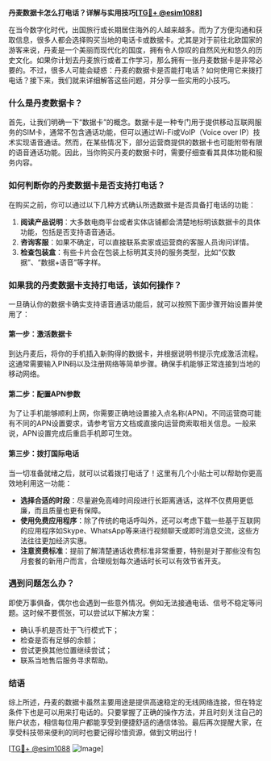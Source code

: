 **丹麦数据卡怎么打电话？详解与实用技巧[[TG💪+ @esim1088](https://t.me/s/esim1088)]**

在当今数字化时代，出国旅行或长期居住海外的人越来越多。而为了方便沟通和获取信息，很多人都会选择购买当地的电话卡或数据卡。尤其是对于前往北欧国家的游客来说，丹麦是一个美丽而现代化的国度，拥有令人惊叹的自然风光和悠久的历史文化。如果你计划去丹麦旅行或者工作学习，那么拥有一张丹麦数据卡是非常必要的。不过，很多人可能会疑惑：丹麦的数据卡是否能打电话？如何使用它来拨打电话？接下来，我们就来详细解答这些问题，并分享一些实用的小技巧。

### 什么是丹麦数据卡？

首先，让我们明确一下“数据卡”的概念。数据卡是一种专门用于提供移动互联网服务的SIM卡，通常不包含通话功能，但可以通过Wi-Fi或VoIP（Voice over IP）技术实现语音通话。然而，在某些情况下，部分运营商提供的数据卡也可能附带有限的语音通话功能。因此，当你购买丹麦的数据卡时，需要仔细查看其具体功能和服务内容。

### 如何判断你的丹麦数据卡是否支持打电话？

在购买之前，你可以通过以下几种方式确认所选数据卡是否具备打电话的功能：

1. **阅读产品说明**：大多数电商平台或者实体店铺都会清楚地标明该数据卡的具体功能，包括是否支持语音通话。
2. **咨询客服**：如果不确定，可以直接联系卖家或运营商的客服人员询问详情。
3. **检查包装盒**：有些卡片会在包装上标明其支持的服务类型，比如“仅数据”、“数据+语音”等字样。

### 如果我的丹麦数据卡支持打电话，该如何操作？

一旦确认你的数据卡确实支持语音通话功能后，就可以按照下面步骤开始设置并使用了：

#### 第一步：激活数据卡
到达丹麦后，将你的手机插入新购得的数据卡，并根据说明书提示完成激活流程。这通常需要输入PIN码以及注册网络等简单步骤。确保手机能够正常连接到当地的移动网络。

#### 第二步：配置APN参数
为了让手机能够顺利上网，你需要正确地设置接入点名称(APN)。不同运营商可能有不同的APN设置要求，请参考官方文档或直接向运营商索取相关信息。一般来说，APN设置完成后重启手机即可生效。

#### 第三步：拨打国际电话
当一切准备就绪之后，就可以试着拨打电话了！这里有几个小贴士可以帮助你更高效地利用这一功能：
- **选择合适的时段**：尽量避免高峰时间段进行长距离通话，这样不仅费用更低廉，而且质量也更有保障。
- **使用免费应用程序**：除了传统的电话呼叫外，还可以考虑下载一些基于互联网的应用程序如Skype、WhatsApp等来进行视频聊天或即时消息交流，这些方法往往更加经济实惠。
- **注意资费标准**：提前了解清楚通话收费标准非常重要，特别是对于那些没有包月套餐的新用户而言，合理规划每次通话时长可以有效节省开支。

### 遇到问题怎么办？
即使万事俱备，偶尔也会遇到一些意外情况。例如无法接通电话、信号不稳定等问题。这时候不要慌张，可以尝试以下解决方案：
- 确认手机是否处于飞行模式下；
- 检查是否有足够的余额；
- 尝试更换其他位置继续尝试；
- 联系当地售后服务寻求帮助。

### 结语
综上所述，丹麦的数据卡虽然主要用途是提供高速稳定的无线网络连接，但在特定条件下也是可以用来打电话的。只要掌握了正确的操作方法，并且时刻关注自己的账户状态，相信每位用户都能享受到便捷舒适的通信体验。最后再次提醒大家，在享受科技带来便利的同时也要记得珍惜资源，做到文明出行！

[[TG💪+ @esim1088](https://t.me/s/esim1088) ![Image](https://i.postimg.cc/4NQfJmqS/Snipaste-2025-05-13-00-14-12.png)]